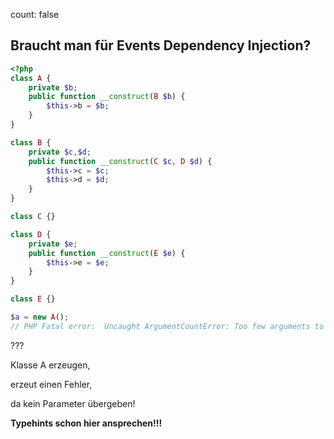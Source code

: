 count: false

## Braucht man für Events Dependency Injection?

```php
<?php
class A {
    private $b;
    public function __construct(B $b) {
        $this->b = $b;
    }
}

class B {
    private $c,$d;
    public function __construct(C $c, D $d) {
        $this->c = $c;
        $this->d = $d;
    }
}

class C {}

class D {
    private $e;
    public function __construct(E $e) {
        $this->e = $e;
    }
}

class E {}

$a = new A();
// PHP Fatal error:  Uncaught ArgumentCountError: Too few arguments to function A::__construct()
```

???

Klasse A erzeugen,  

erzeut einen Fehler, 

da kein Parameter übergeben!   

__Typehints schon hier ansprechen!!!__